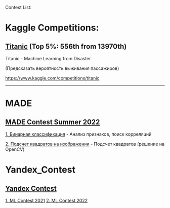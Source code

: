 Contest List:

# Kaggle Competitions:

## [Titanic](kaggle/titanic) (Top 5%: 556th from 13970th)

Titanic - Machine Learning from Disaster

(Предсказать вероятность выживания пассажиров)

https://www.kaggle.com/competitions/titanic

***


# MADE 
## [MADE Contest Summer 2022](MADE)
[1. Бинарная классификация](MADE/TaskSummer2022/MADE_Task_1) - Анализ признаков, поиск корреляций

[2. Подсчет квадратов на изображении](MADE/TaskSummer2022/MADE_Task_2) - Подсчет квадратов (решение на OpenCV)



# Yandex_Contest
## [Yandex Contest](../../Yandex_Contest)
[1. ML Contest 2021](../../Yandex_Contest/ML_Contest_2021)
[2. ML Contest 2022](../../Yandex_Contest/ML_Contest_2022)
  